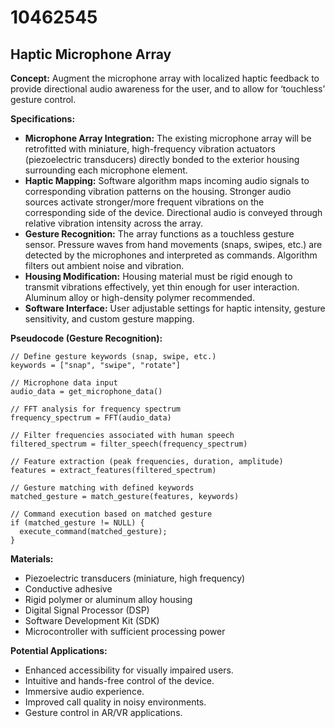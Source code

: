 # 10462545

## Haptic Microphone Array

**Concept:** Augment the microphone array with localized haptic feedback to provide directional audio awareness for the user, and to allow for ‘touchless’ gesture control.

**Specifications:**

*   **Microphone Array Integration:** The existing microphone array will be retrofitted with miniature, high-frequency vibration actuators (piezoelectric transducers) directly bonded to the exterior housing surrounding each microphone element.
*   **Haptic Mapping:** Software algorithm maps incoming audio signals to corresponding vibration patterns on the housing.  Stronger audio sources activate stronger/more frequent vibrations on the corresponding side of the device.  Directional audio is conveyed through relative vibration intensity across the array.
*   **Gesture Recognition:** The array functions as a touchless gesture sensor.  Pressure waves from hand movements (snaps, swipes, etc.) are detected by the microphones and interpreted as commands.  Algorithm filters out ambient noise and vibration.
*   **Housing Modification:** Housing material must be rigid enough to transmit vibrations effectively, yet thin enough for user interaction. Aluminum alloy or high-density polymer recommended.
*   **Software Interface:** User adjustable settings for haptic intensity, gesture sensitivity, and custom gesture mapping.

**Pseudocode (Gesture Recognition):**

```
// Define gesture keywords (snap, swipe, etc.)
keywords = ["snap", "swipe", "rotate"]

// Microphone data input
audio_data = get_microphone_data()

// FFT analysis for frequency spectrum
frequency_spectrum = FFT(audio_data)

// Filter frequencies associated with human speech
filtered_spectrum = filter_speech(frequency_spectrum)

// Feature extraction (peak frequencies, duration, amplitude)
features = extract_features(filtered_spectrum)

// Gesture matching with defined keywords
matched_gesture = match_gesture(features, keywords)

// Command execution based on matched gesture
if (matched_gesture != NULL) {
  execute_command(matched_gesture);
}
```

**Materials:**

*   Piezoelectric transducers (miniature, high frequency)
*   Conductive adhesive
*   Rigid polymer or aluminum alloy housing
*   Digital Signal Processor (DSP)
*   Software Development Kit (SDK)
*   Microcontroller with sufficient processing power

**Potential Applications:**

*   Enhanced accessibility for visually impaired users.
*   Intuitive and hands-free control of the device.
*   Immersive audio experience.
*   Improved call quality in noisy environments.
*   Gesture control in AR/VR applications.